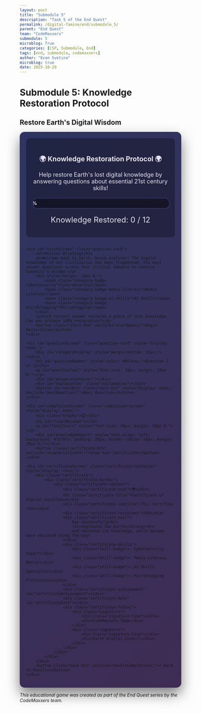 ```yaml
---
layout: post
title: "Submodule 5"
description: "Task 5 of the End Quest"
permalink: /digital-famine/end/submodule_5/
parent: "End Quest"
team: "CodeMaxxers"
submodule: 5
microblog: True
categories: [CSP, Submodule, End]
tags: [end, submodule, codemaxxers]
author: "Evan Svetina"
microblog: true
date: 2025-10-29
---
```


# Submodule 5: Knowledge Restoration Protocol

## Restore Earth's Digital Wisdom

<style>
.knowledge-game {
    max-width: 900px;
    margin: 0 auto;
    padding: 20px;
    background: linear-gradient(135deg, #2d3561 0%, #3e2c54 100%);
    border-radius: 15px;
    box-shadow: 0 20px 40px rgba(0,0,0,0.5);
}

.game-header {
    text-align: center;
    color: #e8e3f0;
    padding: 20px;
    background: rgba(0,0,0,0.3);
    border-radius: 10px;
    margin-bottom: 30px;
}

.knowledge-meter {
    width: 100%;
    height: 30px;
    background: rgba(0,0,0,0.4);
    border-radius: 15px;
    overflow: hidden;
    margin: 20px 0;
    border: 2px solid rgba(136, 117, 255, 0.3);
}

.knowledge-fill {
    height: 100%;
    background: linear-gradient(90deg, #7c3aed, #a78bfa);
    transition: width 0.5s ease;
    display: flex;
    align-items: center;
    justify-content: center;
    color: #fff;
    font-weight: bold;
    text-shadow: 0 1px 2px rgba(0,0,0,0.3);
}

.category-badge {
    display: inline-block;
    padding: 5px 15px;
    border-radius: 20px;
    margin: 5px;
    font-size: 14px;
    font-weight: bold;
    text-transform: uppercase;
}

.cybersecurity { background: #dc2626; color: white; }
.media-literacy { background: #0891b2; color: white; }
.ai-skills { background: #65a30d; color: white; }
.microblogging { background: #7c3aed; color: white; }

.question-card {
    background: #1e1b29;
    color: #e8e3f0;
    border-radius: 10px;
    padding: 30px;
    margin: 20px 0;
    box-shadow: 0 5px 15px rgba(0,0,0,0.3);
    border: 1px solid rgba(136, 117, 255, 0.2);
}

.question-card h3 {
    color: #a78bfa;
}

.question-card p {
    color: #d4cfe0;
}

.answer-btn {
    display: block;
    width: 100%;
    padding: 15px;
    margin: 10px 0;
    background: #2a2635;
    color: #e8e3f0;
    border: 2px solid rgba(136, 117, 255, 0.2);
    border-radius: 8px;
    cursor: pointer;
    transition: all 0.3s;
    text-align: left;
    font-size: 16px;
}

.answer-btn:hover {
    background: #3a3545;
    border-color: rgba(136, 117, 255, 0.5);
    transform: translateX(5px);
}

.answer-btn.correct {
    background: #134e4a;
    border-color: #10b981;
    color: #a7f3d0;
    animation: pulse 0.5s;
}

.answer-btn.incorrect {
    background: #7f1d1d;
    border-color: #ef4444;
    color: #fca5a5;
    animation: shake 0.5s;
}

.start-btn, .next-btn, .restart-btn {
    background: linear-gradient(135deg, #7c3aed 0%, #a78bfa 100%);
    color: #fff;
    padding: 15px 40px;
    border: none;
    border-radius: 25px;
    font-size: 18px;
    font-weight: bold;
    cursor: pointer;
    transition: all 0.3s;
    margin: 20px auto;
    display: block;
    text-shadow: 0 1px 2px rgba(0,0,0,0.2);
}

.start-btn:hover, .next-btn:hover, .restart-btn:hover {
    transform: scale(1.05);
    box-shadow: 0 5px 15px rgba(124, 58, 237, 0.4);
}

@keyframes pulse {
    0% { transform: scale(1); }
    50% { transform: scale(1.05); }
    100% { transform: scale(1); }
}

@keyframes shake {
    0%, 100% { transform: translateX(0); }
    25% { transform: translateX(-10px); }
    75% { transform: translateX(10px); }
}

.completion-screen {
    text-align: center;
    padding: 40px;
    background: #1e1b29;
    color: #e8e3f0;
    border-radius: 15px;
    margin: 20px 0;
    border: 1px solid rgba(136, 117, 255, 0.2);
}

.completion-screen h2 {
    color: #a78bfa;
}

.trophy {
    font-size: 80px;
    animation: bounce 2s infinite;
}

@keyframes bounce {
    0%, 100% { transform: translateY(0); }
    50% { transform: translateY(-20px); }
}

.score-display {
    font-size: 24px;
    color: #e8e3f0;
    text-align: center;
    margin: 20px 0;
}

.explanation {
    background: rgba(124, 58, 237, 0.1);
    border-left: 4px solid #7c3aed;
    padding: 15px;
    margin: 15px 0;
    border-radius: 5px;
    display: none;
    color: #d4cfe0;
}

.explanation.show {
    display: block;
    animation: slideDown 0.3s;
}

.explanation strong {
    color: #a78bfa;
}

@keyframes slideDown {
    from { opacity: 0; transform: translateY(-10px); }
    to { opacity: 1; transform: translateY(0); }
}

/* Certificate Styles */
.certificate-container {
    padding: 20px;
    background: #1e1b29;
    border-radius: 15px;
    margin: 20px 0;
}

.certificate {
    max-width: 800px;
    margin: 0 auto;
    background: linear-gradient(135deg, #f5f3ff 0%, #e8e3f0 100%);
    padding: 20px;
    border-radius: 10px;
    box-shadow: 0 10px 30px rgba(0,0,0,0.5);
}

.certificate-border {
    border: 3px solid #7c3aed;
    border-radius: 8px;
    padding: 40px;
    position: relative;
    background: white;
}

.certificate-border::before {
    content: '';
    position: absolute;
    inset: 10px;
    border: 1px solid #a78bfa;
    border-radius: 4px;
    pointer-events: none;
}

.certificate-content {
    text-align: center;
    position: relative;
}

.certificate-seal {
    font-size: 60px;
    margin-bottom: 20px;
    animation: rotate 10s linear infinite;
}

@keyframes rotate {
    from { transform: rotate(0deg); }
    to { transform: rotate(360deg); }
}

.certificate-title {
    font-family: 'Georgia', serif;
    font-size: 36px;
    color: #2d3561;
    margin: 20px 0;
    text-transform: uppercase;
    letter-spacing: 2px;
}

.certificate-subtitle {
    font-size: 18px;
    color: #6b7280;
    margin: 20px 0;
    font-style: italic;
}

.certificate-recipient {
    font-size: 32px;
    color: #7c3aed;
    font-weight: bold;
    margin: 20px 0;
    font-family: 'Georgia', serif;
    border-bottom: 2px solid #7c3aed;
    display: inline-block;
    padding-bottom: 10px;
}

.certificate-text {
    font-size: 16px;
    line-height: 1.8;
    color: #4b5563;
    margin: 30px 0;
}

.certificate-skills {
    display: flex;
    justify-content: center;
    gap: 20px;
    margin: 30px 0;
    flex-wrap: wrap;
}

.skill-badge {
    background: linear-gradient(135deg, #7c3aed 0%, #a78bfa 100%);
    color: white;
    padding: 8px 16px;
    border-radius: 20px;
    font-size: 14px;
    font-weight: bold;
}

.certificate-achievement {
    margin: 20px 0;
    font-size: 18px;
    color: #059669;
    font-weight: bold;
}

.certificate-date {
    font-size: 14px;
    color: #6b7280;
    margin: 20px 0;
}

.certificate-footer {
    display: flex;
    justify-content: space-around;
    margin-top: 50px;
}

.signature {
    text-align: center;
}

.signature-line {
    width: 200px;
    height: 2px;
    background: #d1d5db;
    margin: 0 auto 10px;
}

.signature div:last-child {
    font-size: 14px;
    color: #6b7280;
    font-style: italic;
}

.certificate-btn, .back-btn {
    background: linear-gradient(135deg, #059669 0%, #10b981 100%);
    color: #fff;
    padding: 15px 40px;
    border: none;
    border-radius: 25px;
    font-size: 18px;
    font-weight: bold;
    cursor: pointer;
    transition: all 0.3s;
    margin: 20px auto;
    display: block;
    text-shadow: 0 1px 2px rgba(0,0,0,0.2);
}

.certificate-btn:hover, .back-btn:hover {
    transform: scale(1.05);
    box-shadow: 0 5px 15px rgba(5, 150, 105, 0.4);
}

.back-btn {
    background: linear-gradient(135deg, #6b7280 0%, #9ca3af 100%);
    font-size: 16px;
    padding: 10px 30px;
}

.back-btn:hover {
    box-shadow: 0 5px 15px rgba(107, 114, 128, 0.4);
}

#knowledgeReport {
    background: #2a2635 !important;
    color: #d4cfe0 !important;
    border: 1px solid rgba(136, 117, 255, 0.2);
}

#knowledgeReport h4 {
    color: #a78bfa;
}
</style>

<div class="knowledge-game">
    <div class="game-header">
        <h2>🌍 Knowledge Restoration Protocol 🌍</h2>
        <p style="font-size: 18px;">Help restore Earth's lost digital knowledge by answering questions about essential 21st century skills!</p>
        <div class="knowledge-meter">
            <div class="knowledge-fill" id="progressBar" style="width: 0%">0%</div>
        </div>
        <div class="score-display">
            Knowledge Restored: <span id="score">0</span> / <span id="total">12</span>
        </div>
    </div>

    <div id="startScreen" class="question-card">
        <h3>Mission Briefing</h3>
        <p>Welcome back to Earth, brave explorer! The digital knowledge of our civilization has been fragmented. You must answer questions across four critical domains to restore humanity's wisdom:</p>
        <div style="margin: 20px 0;">
            <span class="category-badge cybersecurity">Cybersecurity</span>
            <span class="category-badge media-literacy">Media Literacy</span>
            <span class="category-badge ai-skills">AI Skills</span>
            <span class="category-badge microblogging">Microblogging</span>
        </div>
        <p>Each correct answer restores a piece of lost knowledge. Can you achieve 100% restoration?</p>
        <button class="start-btn" onclick="startGame()">Begin Restoration</button>
    </div>

    <div id="questionScreen" class="question-card" style="display: none;">
        <div id="categoryDisplay" style="margin-bottom: 15px;"></div>
        <h3 id="questionNumber" style="color: #667eea;">Question 1 of 12</h3>
        <p id="questionText" style="font-size: 18px; margin: 20px 0;"></p>
        <div id="answersContainer"></div>
        <div id="explanation" class="explanation"></div>
        <button id="nextBtn" class="next-btn" style="display: none;" onclick="nextQuestion()">Next Question</button>
    </div>

    <div id="completionScreen" class="completion-screen" style="display: none;">
        <div class="trophy">🏆</div>
        <h2 id="finalMessage"></h2>
        <p id="finalScore" style="font-size: 20px; margin: 20px 0;"></p>
        <div id="knowledgeReport" style="text-align: left; background: #f8f9fa; padding: 20px; border-radius: 10px; margin: 20px 0;"></div>
        <button class="certificate-btn" onclick="showCertificate()">View Your Certificate</button>
    </div>

    <div id="certificateScreen" class="certificate-container" style="display: none;">
        <div class="certificate">
            <div class="certificate-border">
                <div class="certificate-content">
                    <div class="certificate-seal">🌍</div>
                    <h1 class="certificate-title">Certificate of Digital Excellence</h1>
                    <div class="certificate-subtitle">This certifies that</div>
                    <div class="certificate-recipient">YOU</div>
                    <div class="certificate-text">
                        has successfully<br>
                        <strong>Saved the Earth</strong><br>
                        and restored its knowledge, while become more educated along the way!
                    </div>
                    <div class="certificate-skills">
                        <div class="skill-badge">✓ Cybersecurity Expert</div>
                        <div class="skill-badge">✓ Media Literacy Master</div>
                        <div class="skill-badge">✓ AI Skills Specialist</div>
                        <div class="skill-badge">✓ Microblogging Professional</div>
                    </div>
                    <div class="certificate-achievement" id="certificateAchievement"></div>
                    <div class="certificate-date" id="certificateDate"></div>
                    <div class="certificate-footer">
                        <div class="signature">
                            <div class="signature-line"></div>
                            <div>CodeMaxxers Team</div>
                        </div>
                        <div class="signature">
                            <div class="signature-line"></div>
                            <div>Earth Digital Council</div>
                        </div>
                    </div>
                </div>
            </div>
        </div>
        <button class="back-btn" onclick="backToCompletion()">← Back to Results</button>
    </div>
</div>

<script>
const questions = [
    // Cybersecurity Questions
    {
        id: 'cyber1',
        category: "cybersecurity",
        question: "What is the MOST secure type of password?",
        answers: [
            "Your birthday and name",
            "A long passphrase with random words",
            "Password123!",
            "The same password for all accounts"
        ],
        correct: 1,
        explanation: "Passphrases like 'correct-horse-battery-staple' are both secure and memorable. They're long, random, and hard to crack!"
    },
    {
        id: 'cyber2',
        category: "cybersecurity",
        question: "You receive an email from 'your bank' asking you to click a link and verify your account. What should you do?",
        answers: [
            "Click the link immediately",
            "Reply with your account information",
            "Delete it and contact your bank directly",
            "Forward it to all your contacts"
        ],
        correct: 2,
        explanation: "This is likely a phishing attempt. Never click suspicious links. Always verify by contacting your bank through official channels."
    },
    {
        id: 'cyber3',
        category: "cybersecurity",
        question: "What does 'two-factor authentication' (2FA) require?",
        answers: [
            "Two different passwords",
            "Something you know + something you have",
            "Two email addresses",
            "Two security questions"
        ],
        correct: 1,
        explanation: "2FA combines something you know (password) with something you have (phone, authenticator app, etc.) for extra security."
    },
    
    // Media Literacy Questions
    {
        id: 'media1',
        category: "media-literacy",
        question: "What is the BEST way to verify if a news story is true?",
        answers: [
            "Check if it has lots of shares",
            "See if your friends believe it",
            "Cross-reference multiple reputable sources",
            "Trust it if it confirms your beliefs"
        ],
        correct: 2,
        explanation: "Always verify information by checking multiple reliable sources. Popularity doesn't equal truth!"
    },
    {
        id: 'media2',
        category: "media-literacy",
        question: "What is 'confirmation bias' in media consumption?",
        answers: [
            "Confirming your email subscription",
            "Only believing information that supports your existing views",
            "Fact-checking everything you read",
            "Confirming the author's credentials"
        ],
        correct: 1,
        explanation: "Confirmation bias makes us favor information that confirms what we already believe, leading to echo chambers."
    },
    {
        id: 'media3',
        category: "media-literacy",
        question: "Which is a red flag that an image might be digitally manipulated?",
        answers: [
            "High resolution quality",
            "Inconsistent lighting or shadows",
            "Professional photography",
            "Presence of watermarks"
        ],
        correct: 1,
        explanation: "Inconsistent lighting, shadows, or perspectives often reveal digital manipulation or AI-generated images."
    },
    
    // AI Skills Questions
    {
        id: 'ai1',
        category: "ai-skills",
        question: "What is a 'prompt' in the context of AI tools?",
        answers: [
            "An error message",
            "The instructions you give to an AI",
            "The AI's response time",
            "A type of AI model"
        ],
        correct: 1,
        explanation: "A prompt is your input or instructions to an AI system. Better prompts lead to better AI outputs!"
    },
    {
        id: 'ai2',
        category: "ai-skills",
        question: "What should you always remember about AI-generated content?",
        answers: [
            "It's always 100% accurate",
            "It should be verified and may contain errors",
            "It's illegal to use",
            "It can replace all human work"
        ],
        correct: 1,
        explanation: "AI can make mistakes or 'hallucinate' information. Always verify important AI-generated content!"
    },
    {
        id: 'ai3',
        category: "ai-skills",
        question: "Which is an ethical consideration when using AI image generators?",
        answers: [
            "Using them is always unethical",
            "They use no computational resources",
            "Respecting artists' rights and attribution",
            "They can only create abstract art"
        ],
        correct: 2,
        explanation: "AI art raises questions about copyright, artist attribution, and the use of training data. Use responsibly!"
    },
    
    // Microblogging Questions
    {
        id: 'micro1',
        category: "microblogging",
        question: "What is the PRIMARY purpose of hashtags in microblogging?",
        answers: [
            "To make posts look professional",
            "To categorize and discover content",
            "To increase word count",
            "To replace punctuation"
        ],
        correct: 1,
        explanation: "Hashtags help categorize content and make it discoverable by people interested in specific topics."
    },
    {
        id: 'micro2',
        category: "microblogging",
        question: "What is 'engagement' in social media context?",
        answers: [
            "Getting married online",
            "Likes, comments, shares, and interactions",
            "The time you spend online",
            "Number of followers only"
        ],
        correct: 1,
        explanation: "Engagement measures how people interact with content through likes, comments, shares, and other actions."
    },
    {
        id: 'micro3',
        category: "microblogging",
        question: "Why is it important to fact-check before sharing content on social media?",
        answers: [
            "To get more followers",
            "To prevent spread of misinformation",
            "To make posts longer",
            "It's not important"
        ],
        correct: 1,
        explanation: "Sharing false information can harm others and damage your credibility. Always verify before you amplify!"
    }
];

let remainingQuestions = [];
let correctlyAnswered = new Set();
let currentQuestion = null;
let answered = false;
let totalQuestionsAsked = 0;
let incorrectAttempts = 0;

function startGame() {
    // Reset game state
    remainingQuestions = [...questions];
    correctlyAnswered = new Set();
    totalQuestionsAsked = 0;
    incorrectAttempts = 0;
    answered = false;
    
    // Update UI
    document.getElementById('startScreen').style.display = 'none';
    document.getElementById('completionScreen').style.display = 'none';
    document.getElementById('questionScreen').style.display = 'block';
    
    // Update score display
    updateScoreDisplay();
    
    // Load first question
    loadQuestion();
}

function updateScoreDisplay() {
    document.getElementById('score').textContent = correctlyAnswered.size;
    document.getElementById('total').textContent = questions.length;
    updateProgress();
}

function loadQuestion() {
    answered = false;
    
    // Check if all questions are answered correctly
    if (correctlyAnswered.size === questions.length) {
        showCompletion();
        return;
    }
    
    // Get next question from remaining questions
    if (remainingQuestions.length === 0) {
        // All questions have been asked, but some were wrong
        // Reset remaining questions to only include the ones answered incorrectly
        remainingQuestions = questions.filter(q => !correctlyAnswered.has(q.id));
        
        // Show feedback that we're retrying missed questions
        const retryMessage = document.createElement('div');
        retryMessage.style.cssText = 'background: rgba(124, 58, 237, 0.2); padding: 15px; border-radius: 8px; margin-bottom: 20px; color: #a78bfa; text-align: center;';
        retryMessage.innerHTML = `📝 Retrying ${remainingQuestions.length} missed question${remainingQuestions.length > 1 ? 's' : ''}...`;
        
        const questionCard = document.getElementById('questionScreen');
        const existingRetry = questionCard.querySelector('.retry-message');
        if (existingRetry) existingRetry.remove();
        
        retryMessage.className = 'retry-message';
        questionCard.insertBefore(retryMessage, questionCard.firstChild);
    }
    
    // Pick a random question from remaining
    const randomIndex = Math.floor(Math.random() * remainingQuestions.length);
    currentQuestion = remainingQuestions[randomIndex];
    remainingQuestions.splice(randomIndex, 1);
    
    totalQuestionsAsked++;
    
    // Update question number - show progress through all questions
    document.getElementById('questionNumber').textContent = 
        `Progress: ${correctlyAnswered.size} / ${questions.length} Mastered`;
    
    // Show category
    const categoryColors = {
        'cybersecurity': 'cybersecurity',
        'media-literacy': 'media-literacy',
        'ai-skills': 'ai-skills',
        'microblogging': 'microblogging'
    };
    
    document.getElementById('categoryDisplay').innerHTML = 
        `<span class="category-badge ${categoryColors[currentQuestion.category]}">${currentQuestion.category.replace('-', ' ')}</span>`;
    
    // Show question
    document.getElementById('questionText').textContent = currentQuestion.question;
    
    // Show answers (shuffle them for variety)
    const answersContainer = document.getElementById('answersContainer');
    answersContainer.innerHTML = '';
    
    // Create array of answer indices and shuffle
    const indices = [0, 1, 2, 3];
    const shuffled = indices.sort(() => Math.random() - 0.5);
    
    shuffled.forEach((originalIndex) => {
        const button = document.createElement('button');
        button.className = 'answer-btn';
        button.textContent = currentQuestion.answers[originalIndex];
        button.dataset.originalIndex = originalIndex;
        button.onclick = () => selectAnswer(originalIndex);
        answersContainer.appendChild(button);
    });
    
    // Hide explanation and next button
    document.getElementById('explanation').classList.remove('show');
    document.getElementById('nextBtn').style.display = 'none';
}

function selectAnswer(selectedIndex) {
    if (answered) return;
    answered = true;
    
    const buttons = document.querySelectorAll('.answer-btn');
    
    // Disable all buttons
    buttons.forEach(btn => btn.style.cursor = 'not-allowed');
    
    // Find the button that was clicked and the correct button
    let clickedButton, correctButton;
    buttons.forEach(btn => {
        const idx = parseInt(btn.dataset.originalIndex);
        if (idx === selectedIndex) clickedButton = btn;
        if (idx === currentQuestion.correct) correctButton = btn;
    });
    
    // Show correct/incorrect
    if (selectedIndex === currentQuestion.correct) {
        clickedButton.classList.add('correct');
        correctlyAnswered.add(currentQuestion.id);
        updateScoreDisplay();
        
        // Show success message
        const explanationDiv = document.getElementById('explanation');
        explanationDiv.innerHTML = `<strong>✅ Correct!</strong> ${currentQuestion.explanation}`;
        explanationDiv.classList.add('show');
    } else {
        clickedButton.classList.add('incorrect');
        correctButton.classList.add('correct');
        incorrectAttempts++;
        
        // Show explanation with retry notice
        const explanationDiv = document.getElementById('explanation');
        explanationDiv.innerHTML = `<strong>❌ Not quite!</strong> ${currentQuestion.explanation}<br><br><em>This question will appear again later.</em>`;
        explanationDiv.classList.add('show');
        
        // Add question back to the pool if not already there
        if (!remainingQuestions.some(q => q.id === currentQuestion.id)) {
            remainingQuestions.push(currentQuestion);
        }
    }
    
    // Show next button
    document.getElementById('nextBtn').style.display = 'block';
    document.getElementById('nextBtn').textContent = 
        correctlyAnswered.size === questions.length ? 'Complete Mission!' : 'Next Question';
}

function nextQuestion() {
    if (correctlyAnswered.size === questions.length) {
        showCompletion();
    } else {
        loadQuestion();
    }
}

function updateProgress() {
    const progress = Math.round((correctlyAnswered.size / questions.length) * 100);
    const progressBar = document.getElementById('progressBar');
    progressBar.style.width = progress + '%';
    progressBar.textContent = progress + '%';
}

function showCompletion() {
    document.getElementById('questionScreen').style.display = 'none';
    document.getElementById('completionScreen').style.display = 'block';
    
    // Calculate efficiency
    const efficiency = Math.round((questions.length / totalQuestionsAsked) * 100);
    
    let message, emoji;
    if (incorrectAttempts === 0) {
        message = "PERFECT! Flawless Knowledge Restoration!";
        emoji = "🌟";
    } else if (incorrectAttempts <= 3) {
        message = "EXCELLENT! Complete Knowledge Restored!";
        emoji = "✨";
    } else {
        message = "SUCCESS! All Knowledge Restored!";
        emoji = "🎯";
    }
    
    document.getElementById('finalMessage').innerHTML = `${emoji} ${message} ${emoji}`;
    document.getElementById('finalScore').innerHTML = 
        `You mastered all ${questions.length} knowledge fragments!<br>
        Total attempts: ${totalQuestionsAsked} (${efficiency}% efficiency)`;
    
    // Store achievement for certificate
    window.gameAchievement = {
        efficiency: efficiency,
        incorrectAttempts: incorrectAttempts,
        achievement: incorrectAttempts === 0 ? 'Perfect Scholar - No mistakes!' :
                    efficiency >= 75 ? 'Quick Learner - High efficiency!' :
                    'Persistent Guardian - Never gave up!'
    };
    
    // Generate detailed report
    const report = `
        <h4>Knowledge Recovery Report:</h4>
        <p>✅ <strong>Mission Complete!</strong> 100% of Earth's digital knowledge restored!</p>
        <p>📊 <strong>Performance Stats:</strong></p>
        <ul style="text-align: left; line-height: 1.8;">
            <li>Questions Mastered: ${questions.length} / ${questions.length}</li>
            <li>Total Attempts: ${totalQuestionsAsked}</li>
            <li>Incorrect Attempts: ${incorrectAttempts}</li>
            <li>Efficiency Rating: ${efficiency}%</li>
        </ul>
        <p style="margin-top: 20px;">🏆 <strong>Achievement Unlocked:</strong> ${window.gameAchievement.achievement}</p>
        <p><strong>Remember:</strong> These skills are essential for navigating our digital world safely and effectively!</p>
    `;
    
    document.getElementById('knowledgeReport').innerHTML = report;
}

function showCertificate() {
    document.getElementById('completionScreen').style.display = 'none';
    document.getElementById('certificateScreen').style.display = 'block';
    
    // Set certificate achievement text
    const achievementText = window.gameAchievement.achievement;
    document.getElementById('certificateAchievement').innerHTML = 
        `🏆 ${achievementText}`;
    
    // Set current date
    const today = new Date();
    const dateStr = today.toLocaleDateString('en-US', { 
        year: 'numeric', 
        month: 'long', 
        day: 'numeric' 
    });
    document.getElementById('certificateDate').innerHTML = 
        `Awarded on ${dateStr}`;
    
    // Scroll to top of certificate
    document.getElementById('certificateScreen').scrollIntoView({ behavior: 'smooth' });
}

function backToCompletion() {
    document.getElementById('certificateScreen').style.display = 'none';
    document.getElementById('completionScreen').style.display = 'block';
}

function restartGame() {
    document.getElementById('certificateScreen').style.display = 'none';
    startGame();
}

// Initialize
document.getElementById('score').textContent = '0';
document.getElementById('total').textContent = questions.length;
</script>

<script type="module">
  import { initEndModuleProgression } from '{{site.baseurl}}/assets/js/digitalFamine/endModuleProgression.js';
  
  // Initialize progression system for this module
  initEndModuleProgression();
</script>

*This educational game was created as part of the End Quest series by the CodeMaxxers team.*